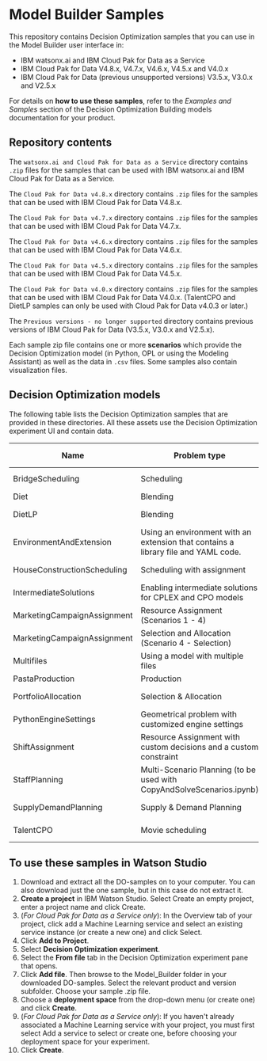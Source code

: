 # Model Builder Samples
This repository contains Decision Optimization samples that you can use in the Model Builder user interface in:
- IBM watsonx.ai and IBM Cloud Pak for Data as a Service
- IBM Cloud Pak for Data V4.8.x, V4.7.x, V4.6.x, V4.5.x and V4.0.x
- IBM Cloud Pak for Data (previous unsupported versions) V3.5.x, V3.0.x and V2.5.x

For details on **how to use these samples**, refer to the *Examples and Samples* section of the Decision Optimization Building models documentation for your product.



## Repository contents
The `watsonx.ai and Cloud Pak for Data as a Service` directory contains `.zip` files for the samples that can be used with IBM watsonx.ai and IBM Cloud Pak for Data as a Service.

The `Cloud Pak for Data v4.8.x` directory contains `.zip` files for the samples that can be used with IBM Cloud Pak for Data V4.8.x.

The `Cloud Pak for Data v4.7.x` directory contains `.zip` files for the samples that can be used with IBM Cloud Pak for Data V4.7.x.

The `Cloud Pak for Data v4.6.x` directory contains `.zip` files for the samples that can be used with IBM Cloud Pak for Data V4.6.x.

The `Cloud Pak for Data v4.5.x` directory contains `.zip` files for the samples that can be used with IBM Cloud Pak for Data V4.5.x.

The `Cloud Pak for Data v4.0.x` directory contains `.zip` files for the samples that can be used with IBM Cloud Pak for Data V4.0.x.
(TalentCPO and DietLP samples can only be used with Cloud Pak for Data v4.0.3 or later.)

The `Previous versions - no longer supported` directory contains previous versions of IBM Cloud Pak for Data (V3.5.x, V3.0.x and V2.5.x).

Each sample zip file contains one or more **scenarios** which provide the Decision Optimization model (in Python, OPL or using the Modeling Assistant) as well as the data in `.csv` files. Some samples also contain visualization files.



## Decision Optimization models
The following table lists the Decision Optimization samples that are provided in these directories. All these assets use the Decision Optimization experiment UI and contain data.

| Name | Problem type | Model Type |
|------|--------------|------------|
| BridgeScheduling | Scheduling | Modeling Assistant |
| Diet | Blending | Python |
| DietLP | Blending | LP (CPLEX) |
| EnvironmentAndExtension | Using an environment with an extension that contains a library file and YAML code. | Python |
| HouseConstructionScheduling | Scheduling with assignment | Modeling Assistant |
| IntermediateSolutions | Enabling intermediate solutions for CPLEX and CPO models  | Python |
| MarketingCampaignAssignment | Resource Assignment (Scenarios 1 - 4) | Modeling Assistant |
| MarketingCampaignAssignment | Selection and Allocation (Scenario 4 - Selection) | Modeling Assistant |
| Multifiles | Using a model with multiple files | Python and LP |
| PastaProduction | Production | OPL |
| PortfolioAllocation | Selection & Allocation | Modeling Assistant |
| PythonEngineSettings | Geometrical problem with customized engine settings | Python |
| ShiftAssignment | Resource Assignment with custom decisions and a custom constraint | Modeling Assistant |
| StaffPlanning | Multi-Scenario Planning (to be used with CopyAndSolveScenarios.ipynb) | Python |
| SupplyDemandPlanning | Supply & Demand Planning | Modeling Assistant |
| TalentCPO | Movie scheduling | CPO (CP Optimizer) |



## To use these samples in Watson Studio
1. Download and extract all the DO-samples on to your computer. You can also download just the one sample, but in this case do not extract it.
2. **Create a project** in IBM Watson Studio. Select Create an empty project, enter a project name and click Create.
3. (*For Cloud Pak for Data as a Service only*): In the Overview tab of your project, click add a Machine Learning service and select an existing service instance (or create a new one) and click Select.
4. Click **Add to Project**.
5. Select **Decision Optimization experiment**.
6. Select the **From file** tab in the Decision Optimization experiment pane that opens.
7. Click **Add file**. Then browse to the Model_Builder folder in your downloaded DO-samples. Select the relevant product and version subfolder. Choose your sample .zip file.
8. Choose a **deployment space** from the drop-down menu (or create one) and click **Create**.
9. (*For Cloud Pak for Data as a Service only*): If you haven't already associated a Machine Learning service with your project, you must first select Add a service to select or create one, before choosing your deployment space for your experiment.
10. Click **Create**.
